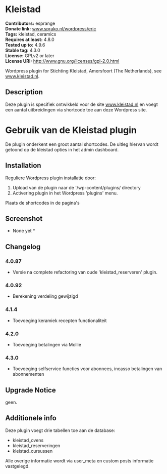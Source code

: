# Kleistad #
**Contributors:** esprange  
**Donate link:** www.sprako.nl/wordpress/eric  
**Tags:** kleistad, ceramics  
**Requires at least:** 4.8.0  
**Tested up to:** 4.9.6  
**Stable tag:** 4.3.0  
**License:** GPLv2 or later  
**License URI:** http://www.gnu.org/licenses/gpl-2.0.html  

Wordpress plugin for Stichting Kleistad, Amersfoort (The Netherlands), see www.kleistad.nl.

## Description ##

Deze plugin is specifiek ontwikkeld voor de site www.kleistad.nl en voegt een aantal uitbreidingen via shortcode toe aan deze Wordpress site.

# Gebruik van de Kleistad plugin

De plugin onderkent een groot aantal shortcodes.
De uitleg hiervan wordt getoond op de kleistad opties in het admin dashboard.

## Installation ##

Reguliere Wordpress plugin installatie door:
1. Upload van de plugin naar de '/wp-content/plugins/ directory
2. Activering plugin in het Wordpress 'plugins' menu.

Plaats de shortcodes in de pagina's

## Screenshot ##
* None yet *

## Changelog ##

### 4.0.87 ###
* Versie na complete refactoring van oude 'kleistad_reserveren' plugin.
### 4.0.92 ###
* Berekening verdeling gewijzigd
### 4.1.4 ###
* Toevoeging keramiek recepten functionaliteit
### 4.2.0 ###
* Toevoeging betalingen via Mollie
### 4.3.0 ###
* Toevoeging selfservice functies voor abonnees, incasso betalingen van abonnementen

## Upgrade Notice ##

geen.

## Additionele info ##

Deze plugin voegt drie tabellen toe aan de database:

* kleistad_ovens
* kleistad_reserveringen
* kleistad_cursussen

Alle overige informatie wordt via user_meta en custom posts informatie vastgelegd.
